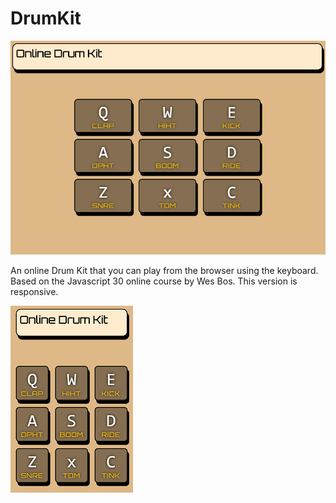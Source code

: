 # DrumKit
![](drumKitGif.gif)

An online Drum Kit that you can play from the browser using the keyboard.  Based on the Javascript 30 online course by Wes Bos.  This version is responsive.

![Alt text](images/onlineDrumKit.png?raw=true "Title")